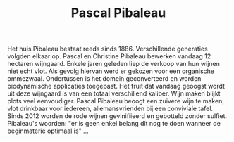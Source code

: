 ﻿---
title: Pascal Pibaleau
huis:  Dom. Pibaleau
dept:  Indre et Loire
regio: Touraine (Loire)
photo: pibaleau.jpg
layout: wijnhuis

wijnen:
    - naam:  La Perlette'11
      ref:   
      app:   Vin de France
      type:  Petillant naturel
      cep:   Grolleau noir
      prijs: €11.20
    
    - naam:  Sauvignon'13
      ref:   
      app:   Vin de France
      type:  Blanc sec
      cep:   Sauvignon blanc
      prijs: 7.51€
      
    - naam:  Chenin blanc sec'13
      ref:   
      app:   A.O.C. Azay-Le-Rideau
      type:  Blanc sec
      cep:   Chenin blanc
      prijs: €7.65
      
    - naam:  Chenin blanc sec tendre'06
      ref:   
      app:   A.O.C. Azay-Le Rideau
      type:  Blanc sec tendre
      cep:   Chenin blanc
      prijs: €7.93
      
    - naam:  Gamay'13  
      ref:   
      app:   Vin de France 
      type:  Rouge 
      cep:   Gamay à jus blanc
      prijs: 7.51€
      
    - naam:  Le Revins-Y
      ref:   
      app:   Vin de France
      type:  Rouge
      cep:   Grolleau noir
      prijs: 7.51€
      
    - naam:  l'Héritage d'Aziaum'13
      ref:   
      app:   A.O.C. Azay-Le-Rideau
      type:  Rouge
      cep:   75% Côt/20% Cabernet franc/5% Gamay
      prijs: €8.50
      
    - naam:  Moelleux'09  
      ref:   
      app:   A.O.C. Azay-Le-Rideau
      type:  Blanc moelleux
      cep:   Chenin blanc
      prijs: €11.65
   

---
Het huis Pibaleau bestaat reeds sinds 1886. Verschillende generaties volgden elkaar op. Pascal en Christine Pibaleau bewerken vandaag 12 hectaren wijngaard. Enkele jaren geleden liep de verkoop van hun wijnen niet echt vlot. Als gevolg hiervan werd er gekozen voor een organische ommezwaai. Ondertussen is het domein geconverteerd en worden biodynamische applicaties toegepast. Het fruit dat vandaag geoogst wordt uit deze wijngaard is van een totaal verschillend kaliber. Wijn maken blijkt plots veel eenvoudiger. Pascal Pibaleau beoogt een zuivere wijn te maken, vlot drinkbaar voor iedereen, allemansvrienden bij een conviviale tafel. Sinds 2012 worden de rode wijnen gevinifiieerd en gebotteld zonder sulfiet. Pibaleau's woorden: "er is geen enkel belang dit nog te doen wanneer de beginmaterie optimaal is" ...
